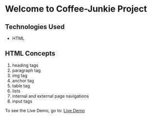 ﻿# Welcome to Coffee-Junkie Project

## Technologies Used

- HTML

## HTML Concepts
1. heading tags
2. paragraph tag
3. img tag
4. anchor tag
5. table tag
6. lists
7. internal and external page navigations
8. input tags

To see the Live Demo, go to: <a href="https://hetikp0310.github.io/coffee-junkie/" target="_blank"> Live Demo </a>

